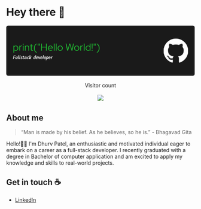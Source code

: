 # Hey there :wave:

<img src="https://github.com/dhruv-patel-07/dhruv-patel-07/blob/main/resources/banner.png" alt="Hello world">

<p align="center"> 
  Visitor count<br><br>
  <img src="https://komarev.com/ghpvc/?username=dhruv-patel-07" />
</p>


## About me
> “Man is made by his belief. As he believes, so he is.”  - Bhagavad Gita

Hello!👋🏻 I'm Dhurv Patel, an enthusiastic and motivated individual eager to embark on a career as a full-stack developer. I recently graduated with a degree in Bachelor of computer application and am excited to apply my knowledge and skills to real-world projects.


## Get in touch :coffee:
  - [LinkedIn](https://www.linkedin.com/in/dhruvpatel0707)

